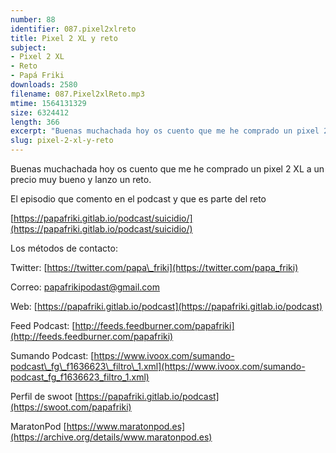 ```yaml
---
number: 88
identifier: 087.pixel2xlreto
title: Pixel 2 XL y reto
subject:
- Pixel 2 XL
- Reto
- Papá Friki
downloads: 2580
filename: 087.Pixel2xlReto.mp3
mtime: 1564131329
size: 6324412
length: 366
excerpt: "Buenas muchachada hoy os cuento que me he comprado un pixel 2 XL a un precio muy bueno y lanzo un reto.  \n\nEl episodio que comento en el podcast y que es parte del reto\n\n[https://papafriki.gitlab.io/podcast/suicidio/](https://papafriki.gitlab.io/podcast/suicidio/)  \n\nLos métodos de contacto:  \n\nTwitter: [https://twitter.com/papa\\_friki](https://twitter.com/papa_friki)\n\nCorreo: [papafrikipodast@gmail.com](https://archive.org/details/papafrikipodast@gmail.com)\n\nWeb: [https://papafriki.gitlab.io/podcast](https://papafriki.gitlab.io/podcast)\n\nFeed Podcast: [http://feeds.feedburner.com/papafriki](http://feeds.feedburner.com/papafriki)\n\nSumando Podcast: [https://www.ivoox.com/sumando-podcast\\_fg\\_f1636623\\_filtro\\_1.xml](https://www.ivoox.com/sumando-podcast_fg_f1636623_filtro_1.xml)\n\nPerfil de swoot [https://papafriki.gitlab.io/podcast](https://swoot.com/papafriki)\n\nMaratonPod [https://www.maratonpod.es](https://archive.org/details/www.maratonpod.es)"
slug: pixel-2-xl-y-reto
---
```

Buenas muchachada hoy os cuento que me he comprado un pixel 2 XL a un precio muy bueno y lanzo un reto.

El episodio que comento en el podcast y que es parte del reto

[https://papafriki.gitlab.io/podcast/suicidio/](https://papafriki.gitlab.io/podcast/suicidio/)

Los métodos de contacto:

Twitter: [https://twitter.com/papa\_friki](https://twitter.com/papa_friki)

Correo: [papafrikipodast@gmail.com](https://archive.org/details/papafrikipodast@gmail.com)

Web: [https://papafriki.gitlab.io/podcast](https://papafriki.gitlab.io/podcast)

Feed Podcast: [http://feeds.feedburner.com/papafriki](http://feeds.feedburner.com/papafriki)

Sumando Podcast: [https://www.ivoox.com/sumando-podcast\_fg\_f1636623\_filtro\_1.xml](https://www.ivoox.com/sumando-podcast_fg_f1636623_filtro_1.xml)

Perfil de swoot [https://papafriki.gitlab.io/podcast](https://swoot.com/papafriki)

MaratonPod [https://www.maratonpod.es](https://archive.org/details/www.maratonpod.es)